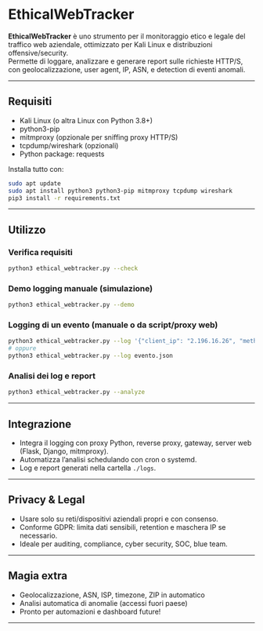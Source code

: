 # EthicalWebTracker

**EthicalWebTracker** è uno strumento per il monitoraggio etico e legale del traffico web aziendale, ottimizzato per Kali Linux e distribuzioni offensive/security.  
Permette di loggare, analizzare e generare report sulle richieste HTTP/S, con geolocalizzazione, user agent, IP, ASN, e detection di eventi anomali.

---

## Requisiti

- Kali Linux (o altra Linux con Python 3.8+)
- python3-pip
- mitmproxy (opzionale per sniffing proxy HTTP/S)
- tcpdump/wireshark (opzionali)
- Python package: requests

Installa tutto con:
```bash
sudo apt update
sudo apt install python3 python3-pip mitmproxy tcpdump wireshark
pip3 install -r requirements.txt
```

---

## Utilizzo

### Verifica requisiti
```bash
python3 ethical_webtracker.py --check
```

### Demo logging manuale (simulazione)
```bash
python3 ethical_webtracker.py --demo
```

### Logging di un evento (manuale o da script/proxy web)
```bash
python3 ethical_webtracker.py --log '{"client_ip": "2.196.16.26", "method": "GET", "host": "example.com", "url": "/dashboard", "user_agent": "Mozilla/5.0 ..."}'
# oppure
python3 ethical_webtracker.py --log evento.json
```

### Analisi dei log e report
```bash
python3 ethical_webtracker.py --analyze
```

---

## Integrazione

- Integra il logging con proxy Python, reverse proxy, gateway, server web (Flask, Django, mitmproxy).
- Automatizza l’analisi schedulando con cron o systemd.
- Log e report generati nella cartella `./logs`.

---

## Privacy & Legal

- Usare solo su reti/dispositivi aziendali propri e con consenso.
- Conforme GDPR: limita dati sensibili, retention e maschera IP se necessario.
- Ideale per auditing, compliance, cyber security, SOC, blue team.

---

## Magia extra

- Geolocalizzazione, ASN, ISP, timezone, ZIP in automatico
- Analisi automatica di anomalie (accessi fuori paese)
- Pronto per automazioni e dashboard future!

---
